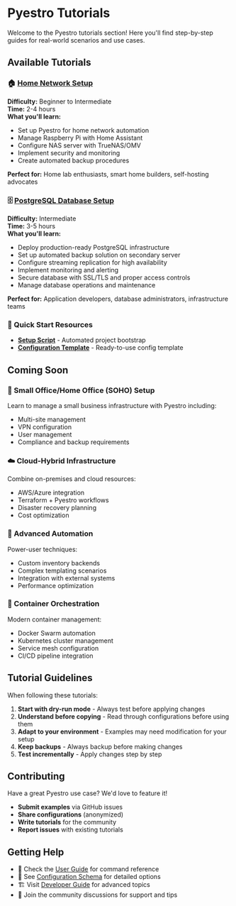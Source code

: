 # Pyestro Tutorials

Welcome to the Pyestro tutorials section! Here you'll find step-by-step guides for real-world scenarios and use cases.

## Available Tutorials

### 🏠 [Home Network Setup](home-network-setup.md)
**Difficulty:** Beginner to Intermediate  
**Time:** 2-4 hours  
**What you'll learn:**
- Set up Pyestro for home network automation
- Manage Raspberry Pi with Home Assistant
- Configure NAS server with TrueNAS/OMV
- Implement security and monitoring
- Create automated backup procedures

**Perfect for:** Home lab enthusiasts, smart home builders, self-hosting advocates

### 🗄️ [PostgreSQL Database Setup](postgresql-setup.md)
**Difficulty:** Intermediate  
**Time:** 3-5 hours  
**What you'll learn:**
- Deploy production-ready PostgreSQL infrastructure
- Set up automated backup solution on secondary server
- Configure streaming replication for high availability
- Implement monitoring and alerting
- Secure database with SSL/TLS and proper access controls
- Manage database operations and maintenance

**Perfect for:** Application developers, database administrators, infrastructure teams

### 🚀 Quick Start Resources

- **[Setup Script](setup-home-network.sh)** - Automated project bootstrap
- **[Configuration Template](home-network-template.yml)** - Ready-to-use config template

## Coming Soon

### 🏢 Small Office/Home Office (SOHO) Setup
Learn to manage a small business infrastructure with Pyestro including:
- Multi-site management
- VPN configuration
- User management
- Compliance and backup requirements

### ☁️ Cloud-Hybrid Infrastructure
Combine on-premises and cloud resources:
- AWS/Azure integration
- Terraform + Pyestro workflows
- Disaster recovery planning
- Cost optimization

### 🔧 Advanced Automation
Power-user techniques:
- Custom inventory backends
- Complex templating scenarios
- Integration with external systems
- Performance optimization

### 🐳 Container Orchestration
Modern container management:
- Docker Swarm automation
- Kubernetes cluster management
- Service mesh configuration
- CI/CD pipeline integration

## Tutorial Guidelines

When following these tutorials:

1. **Start with dry-run mode** - Always test before applying changes
2. **Understand before copying** - Read through configurations before using them
3. **Adapt to your environment** - Examples may need modification for your setup
4. **Keep backups** - Always backup before making changes
5. **Test incrementally** - Apply changes step by step

## Contributing

Have a great Pyestro use case? We'd love to feature it! 

- **Submit examples** via GitHub issues
- **Share configurations** (anonymized)
- **Write tutorials** for the community
- **Report issues** with existing tutorials

## Getting Help

- 📖 Check the [User Guide](../user-guide/commands.md) for command reference
- 🔧 See [Configuration Schema](../reference/config-schema.md) for detailed options
- 🏗️ Visit [Developer Guide](../developer-guide/architecture.md) for advanced topics
- 💬 Join the community discussions for support and tips
